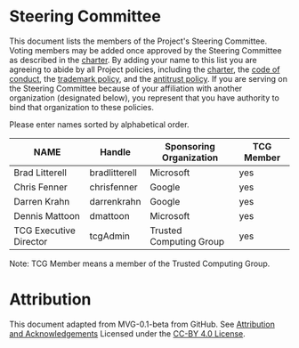 # Steering Committee

This document lists the members of the Project's Steering Committee. Voting
members may be added once approved by the Steering Committee as described in the
[charter](./CHARTER.md). By adding your name to this list you are agreeing to
abide by all Project policies, including the [charter](./CHARTER.md), the
[code of conduct](./CODE-OF-CONDUCT.md), the [trademark
policy](./TRADEMARKS.md), and the [antitrust policy](./ANTITRUST.md). If you are
serving on the Steering Committee because of your affiliation with another
organization (designated below), you represent that you have authority to bind
that organization to these policies.

Please enter names sorted by alphabetical order.

| **NAME** | **Handle** | **Sponsoring Organization** | **TCG Member** |
|--------------|-----------|------------|---|
| Brad Litterell | bradlitterell | Microsoft | yes |
| Chris Fenner | chrisfenner | Google | yes |
| Darren Krahn | darrenkrahn | Google | yes |
| Dennis Mattoon | dmattoon | Microsoft | yes |
| TCG Executive Director | tcgAdmin | Trusted Computing Group | yes |

Note: TCG Member means a member of the Trusted Computing Group.

# Attribution

This document adapted from MVG-0.1-beta from GitHub.
See [Attribution and Acknowledgements](../org-docs/ACKNOWLEDGEMENTS.md)
Licensed under the [CC-BY 4.0 License](https://creativecommons.org/licenses/by-sa/4.0/).
